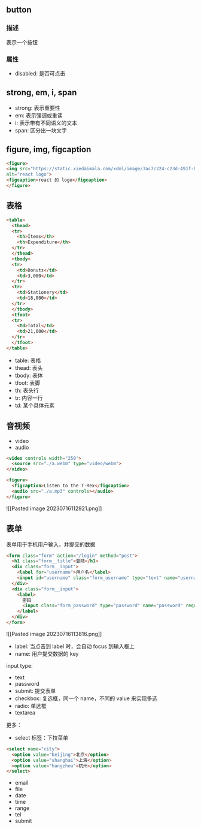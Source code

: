 ## button

### 描述
表示一个按钮

### 属性

- disabled: 是否可点击

## strong, em, i, span

- strong: 表示重要性
- em: 表示强调或重读
- i: 表示带有不同语义的文本
- span: 区分出一块文字

## figure, img, figcaption

```html
<figure>  
<img src="https://static.xiedaimala.com/xdml/image/3ac7c224-c23d-491f-84b5-4fabfbeab9b8/MjAyMy0yLTE2LTIyLTQwLTM4LTYyOQ==.jpg"  
alt="react logo">  
<figcaption>react 的 logo</figcaption>  
</figure>
```

## 表格

```html
<table>
  <thead>
  <tr>
    <th>Items</th>
    <th>Expenditure</th>
  </tr>
  </thead>
  <tbody>
  <tr>
    <td>Donuts</td>
    <td>3,000</td>
  </tr>
  <tr>
    <td>Stationery</td>
    <td>18,000</td>
  </tr>
  </tbody>
  <tfoot>
  <tr>
    <td>Total</td>
    <td>21,000</td>
  </tr>
  </tfoot>
</table>
```

- table: 表格
- thead: 表头
- tbody: 表体
- tfoot: 表脚
- th: 表头行
- tr: 内容一行
- td: 某个具体元素

## 音视频

- video
- audio

```html
<video controls width="250">
  <source src="./a.webm" type="video/webm">
</video>

<figure>
  <figcaption>Listen to the T-Rex</figcaption>
  <audio src="./a.mp3" controls></audio>
</figure>
```
![[Pasted image 20230716112921.png]]

## 表单

表单用于手机用户输入，并提交的数据

```html
<form class="form" action="/login" method="post">
  <h1 class="form__title">登陆</h1>
  <div class="form__input">
    <label for="username">用户名</label>
    <input id="username" class="form_username" type="text" name="username" required placeholder="输入用户名">
  </div>
  <div class="form__input">
    <label>
      密码
      <input class="form_password" type="password" name="password" required placeholder="输入密码">
    </label>
  </div>
</form>
```

![[Pasted image 20230716113816.png]]

- label: 当点击到 label 时，会自动 focus 到输入框上
- name: 用户提交数据的 key

input type:
- text
- password
- submit: 提交表单
- checkbox: 复选框，同一个 name，不同的 value 来实现多选
- radio: 单选框
- textarea

更多：
- select 标签：下拉菜单
```html
<select name="city">
  <option value="beijing">北京</option>
  <option value="shanghai">上海</option>
  <option value="hangzhou">杭州</option>
</select>
```
- email
- file
- date
- time
- range
- tel
- submit